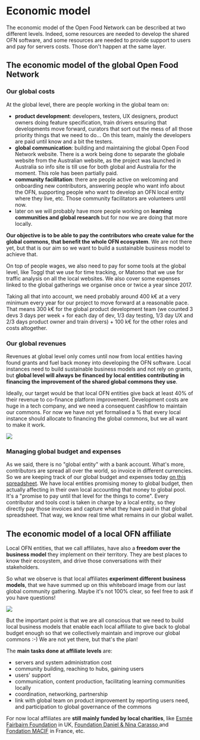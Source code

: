 # Economic model

The economic model of the Open Food Network can be described at two different levels. Indeed, some resources are needed to develop the shared OFN software, and some resources are needed to provide support to users and pay for servers costs. Those don't happen at the same layer.

## The economic model of the global Open Food Network

### Our global costs

At the global level, there are people working in the global team on:  
- **product development**: developers, testers, UX designers, product owners doing feature specification, train drivers ensuring that developments move forward, curators that sort out the mess of all those priority things that we need to do... On this team, mainly the developers are paid until know and a bit the testers.  
- **global communication**: building and maintaining the global Open Food Network website. There is a work being done to separate the globale website from the Australian website, as the project was launched in Australia so info site is till use for both global and Australia for the moment. This role has been partially paid.  
- **community facilitation**: there are people active on welcoming and onboarding new contributors, answering people who want info about the OFN, supporting people who want to develop an OFN local entity where they live, etc. Those community facilitators are volunteers until now.  
- later on we will probably have more people working on **learning communities and global research** but for now we are doing that more locally.

**Our objective is to be able to pay the contributors who create value for the global commons, that benefit the whole OFN ecosystem**. We are not there yet, but that is our aim so we want to build a sustainable business model to achieve that.

On top of people wages, we also need to pay for some tools at the global level, like Toggl that we use for time tracking, or Matomo that we use for traffic analysis on all the local websites. We also cover some expenses linked to the global gatherings we organise once or twice a year since 2017.

Taking all that into account, we need probably around 400 k€ at a very minimum every year for our project to move forward at a reasonable pace. That means 300 k€ for the global product development team \(we counted 3 devs 3 days per week + for each day of dev, 1/3 day testing, 1/3 day UX and 2/3 days product owner and train drivers\) + 100 k€ for the other roles and costs altogether.

### Our global revenues

Revenues at global level only comes until now from local entities having found grants and fuel back money into developing the OFN software. Local instances need to build sustainable business models and not rely on grants, but **global level will always be financed by local entities contributing in financing the improvement of the shared global commons they use**.

Ideally, our target would be that local OFN entities give back at least 40% of their revenue to co-finance platform improvement. Development costs are huge in a tech company, and we need a consequent cashflow to maintain our commons. For now we have not yet formalised a % that every local instance should allocate to financing the global commons, but we all want to make it work.

![](../.gitbook/assets/cofinance-english-1.jpg)

### Managing global budget and expenses

As we said, there is no "global entity" with a bank account. What's more, contributors are spread all over the world, so invoice in different currencies. So we are keeping track of our global budget and expenses today [on this spreadsheet](https://docs.google.com/spreadsheets/d/1EjDgQOGMAePgyvWv8gyIPgLPnvieWoWXO0bUzkz4pPA/edit?usp=sharing). We have local entities promising money to global budget, then actually affecting in their own local accounting that money to global pool. It's a "promise to pay until that level for the things to come". Every contributor and tools cost is taken in charge by a local entity, so they directly pay those invoices and capture what they have paid in that global spreadsheet. That way, we know real time what remains in our global wallet.

## The economic model of a local OFN affiliate

Local OFN entities, that we call affiliates, have also a **freedom over the business model** they implement on their territory. They are best places to know their ecosystem, and drive those conversations with their stakeholders.

So what we observe is that local affiliates **experiment different business models**, that we have summed up on this whiteboard image from our last global community gathering. Maybe it's not 100% clear, so feel free to ask if you have questions!

![](../.gitbook/assets/img_9174.JPG)

But the important point is that we are all conscious that we need to build local business models that enable each local affiliate to give back to global budget enough so that we collectively maintain and improve our global commons :-\) We are not yet there, but that's the plan!

The **main tasks done at affiliate levels** are:  
- servers and system administration cost  
- community building, reaching to hubs, gaining users  
- users' support  
- communication, content production, facilitating learning communities locally  
- coordination, networking, partnership  
- link with global team on product improvement by reporting users need, and participation to global governance of the commons

For now local affiliates are **still mainly funded by local charities**, like [Esmée Fairbairn Foundation](https://www.esmeefairbairn.org.uk/) in UK, [Foundation Daniel & Nina Carasso ](https://fondationcarasso.org/en)and [Fondation MACIF](https://www.fondation-macif.org/) in France, etc.

